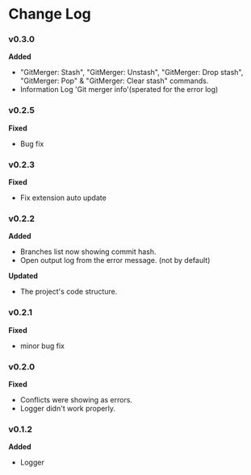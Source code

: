 # Change Log
### v0.3.0
**Added**  

* "GitMerger: Stash", "GitMerger: Unstash", "GitMerger: Drop stash", "GitMerger: Pop"  & "GitMerger: Clear stash" commands.
* Information Log 'Git merger info'(sperated for the error log)
### v0.2.5  
**Fixed**

* Bug fix 

### v0.2.3  
**Fixed**  

* Fix extension auto update

### v0.2.2  
**Added**  

* Branches list now showing commit hash.  
* Open output log from the error message. (not by default)

**Updated** 

* The project's code structure.

### v0.2.1
**Fixed**  

* minor bug fix 
 
### v0.2.0
**Fixed** 

* Conflicts were showing as errors.
* Logger didn't work properly.  

### v0.1.2
**Added** 

* Logger
